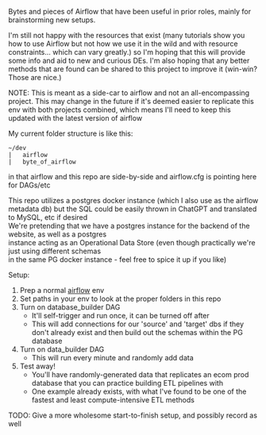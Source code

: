 Bytes and pieces of Airflow that have been useful in prior roles, mainly for brainstorming new setups.

I'm still not happy with the resources that exist (many tutorials show you how to use Airflow but not
how we use it in the wild and with resource constraints... which can vary greatly.) so I'm hoping that
this will provide some info and aid to new and curious DEs. I'm also hoping that any better methods that
are found can be shared to this project to improve it (win-win? Those are nice.)

NOTE: This is meant as a side-car to airflow and not an all-encompassing project.
This may change in the future if it's deemed easier to replicate this env with both 
projects combined, which means I'll need to keep this updated with the latest version
of airflow

My current folder structure is like this:
```
~/dev
|   airflow
|   byte_of_airflow
```
in that airflow and this repo are side-by-side and airflow.cfg is pointing here for DAGs/etc

This repo utilizes a postgres docker instance (which I also use as the airflow metadata db) but the SQL
could be easily thrown in ChatGPT and translated to MySQL, etc if desired  
We're pretending that we have a postgres instance for the backend of the website, as well as a postgres  
instance acting as an Operational Data Store (even though practically we're just using different schemas  
in the same PG docker instance - feel free to spice it up if you like)

Setup:  
 1. Prep a normal [airflow](https://github.com/apache/airflow) env
 2. Set paths in your env to look at the proper folders in this repo
 3. Turn on database_builder DAG
    * It'll self-trigger and run once, it can be turned off after
    * This will add connections for our 'source' and 'target' dbs if they don't
      already exist and then build out the schemas within the PG database
 4. Turn on data_builder DAG
    * This will run every minute and randomly add data
 5. Test away!
    * You'll have randomly-generated data that replicates an ecom prod database
      that you can practice building ETL pipelines with
    * One example already exists, with what I've found to be one of the fastest
      and least compute-intensive ETL methods


TODO: Give a more wholesome start-to-finish setup, and possibly record as well
